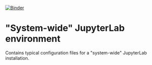 [![Binder](https://mybinder.org/badge_logo.svg)](https://mybinder.org/v2/gh/davidrpugh/jupytercon-2020-talk/jupyterlab-base-env)

# "System-wide" JupyterLab environment 

Contains typical configuration files for a "system-wide" JupyterLab installation.
